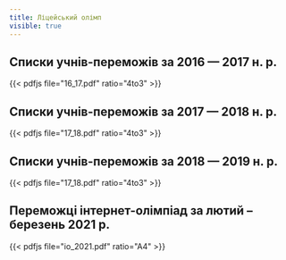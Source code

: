 ```yaml
---
title: Ліцейський олімп
visible: true
---
```


## Списки учнів-переможів за 2016 — 2017 н. р.

{{< pdfjs file="16_17.pdf" ratio="4to3" >}}

## Списки учнів-переможів за 2017 — 2018 н. р.

{{< pdfjs file="17_18.pdf" ratio="4to3" >}}

## Списки учнів-переможів за 2018 — 2019 н. р.

{{< pdfjs file="17_18.pdf" ratio="4to3" >}}

## Переможці інтернет-олімпіад за лютий – березень 2021 р.

{{< pdfjs file="io_2021.pdf" ratio="A4" >}}
